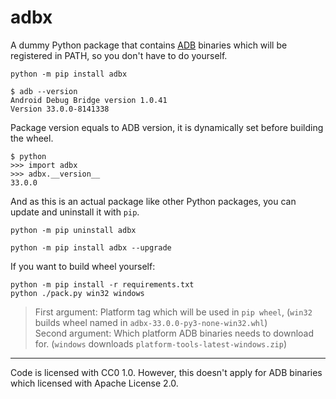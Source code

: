 # adbx

A dummy Python package that contains [ADB](https://developer.android.com/studio/releases/platform-tools) binaries which will be registered in PATH, so you don't have to do yourself.

```
python -m pip install adbx
```

```
$ adb --version
Android Debug Bridge version 1.0.41
Version 33.0.0-8141338
```

Package version equals to ADB version, it is dynamically set before building the wheel.

```
$ python
>>> import adbx
>>> adbx.__version__
33.0.0
```

And as this is an actual package like other Python packages, you can update and uninstall it with `pip`.

```
python -m pip uninstall adbx
```

```
python -m pip install adbx --upgrade
```

If you want to build wheel yourself:

```
python -m pip install -r requirements.txt
python ./pack.py win32 windows
```

> First argument: Platform tag which will be used in `pip wheel`, (`win32` builds wheel named in `adbx-33.0.0-py3-none-win32.whl`)<br>
> Second argument: Which platform ADB binaries needs to download for. (`windows` downloads `platform-tools-latest-windows.zip`)

---

Code is licensed with CC0 1.0. However, this doesn't apply for ADB binaries which licensed with Apache License 2.0. 